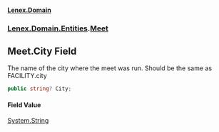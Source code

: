 #### [Lenex.Domain](index.md 'index')
### [Lenex.Domain.Entities](Lenex.Domain.Entities.md 'Lenex.Domain.Entities').[Meet](Lenex.Domain.Entities.Meet.md 'Lenex.Domain.Entities.Meet')

## Meet.City Field

The name of the city where the meet was run. Should be the same as FACILITY.city

```csharp
public string? City;
```

#### Field Value
[System.String](https://docs.microsoft.com/en-us/dotnet/api/System.String 'System.String')